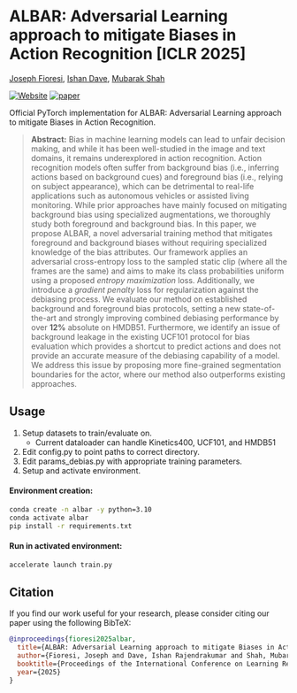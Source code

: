 # ALBAR: Adversarial Learning approach to mitigate Biases in Action Recognition [ICLR 2025]
[Joseph Fioresi](https://joefioresi718.github.io/), [Ishan Dave](https://daveishan.github.io/), [Mubarak Shah](https://scholar.google.com/citations?user=p8gsO3gAAAAJ&hl=en&oi=ao)

[![Website](https://img.shields.io/badge/Project-Website-87CEEB)](https://joefioresi718.github.io/ALBAR_webpage/)
[![paper](https://img.shields.io/badge/arXiv-Paper-<COLOR>.svg)](https://arxiv.org/abs/2502.00156)

Official PyTorch implementation for ALBAR: Adversarial Learning approach to mitigate Biases in Action Recognition.

> **Abstract:**
> Bias in machine learning models can lead to unfair decision making, and while it has been well-studied in the image and text domains, it remains underexplored in action recognition. Action recognition models often suffer from background bias (i.e., inferring actions based on background cues) and foreground bias (i.e., relying on subject appearance), which can be detrimental to real-life applications such as autonomous vehicles or assisted living monitoring. While prior approaches have mainly focused on mitigating background bias using specialized augmentations, we thoroughly study both foreground and background bias.
> In this paper, we propose ALBAR, a novel adversarial training method that mitigates foreground and background biases without requiring specialized knowledge of the bias attributes. Our framework applies an adversarial cross-entropy loss to the sampled static clip (where all the frames are the same) and aims to make its class probabilities uniform using a proposed <em>entropy maximization</em> loss. Additionally, we introduce a <em>gradient penalty</em> loss for regularization against the debiasing process. We evaluate our method on established background and foreground bias protocols, setting a new state-of-the-art and strongly improving combined debiasing performance by over <strong>12%</strong> absolute on HMDB51. Furthermore, we identify an issue of background leakage in the existing UCF101 protocol for bias evaluation which provides a shortcut to predict actions and does not provide an accurate measure of the debiasing capability of a model. We address this issue by proposing more fine-grained segmentation boundaries for the actor, where our method also outperforms existing approaches.
## Usage

1. Setup datasets to train/evaluate on.
    - Current dataloader can handle Kinetics400, UCF101, and HMDB51
2. Edit config.py to point paths to correct directory.
3. Edit params_debias.py with appropriate training parameters.
4. Setup and activate environment.

#### Environment creation: 
```bash
conda create -n albar -y python=3.10
conda activate albar
pip install -r requirements.txt
```
#### Run in activated environment:
```bash
accelerate launch train.py
```

## Citation
If you find our work useful for your research, please consider citing our paper using the following BibTeX:
```bibtex
@inproceedings{fioresi2025albar,
  title={ALBAR: Adversarial Learning approach to mitigate Biases in Action Recognition},
  author={Fioresi, Joseph and Dave, Ishan Rajendrakumar and Shah, Mubarak},
  booktitle={Proceedings of the International Conference on Learning Representations},
  year={2025}
}
```
